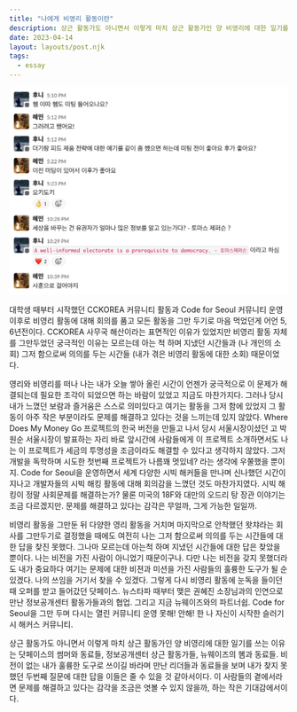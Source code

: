 ```yaml
---
title: "나에게 비영리 활동이란"
description: 상근 활동가도 아니면서 이렇게 마치 상근 활동가인 양 비영리에 대한 일기를 쓰는 이유는 닷페이스의 썸머와 동료들, 정보공개센터 상근 활동가들, 뉴웨이즈의 혬과 동료들. 비전이 없는 내가 훌륭한 도구로 쓰이길 바라며 만난 리더들과 동료들을 보며 내가 찾지 못했던 두번째 질문에 대한 답을 이들은 줄 수 있을 것 같아서이다.
date: 2023-04-14
layout: layouts/post.njk
tags:
  - essay
---
```


![뉴웨이즈 혬과의 대화](/img/blog/talk-to-hyem.jpeg)

대학생 때부터 시작했던 CCKOREA 커뮤니티 활동과 Code for Seoul 커뮤니티 운영 이후로 비영리 활동에 대해 회의를 품고 모든 활동을 그만 두기로 마음 먹었던게 어언 5, 6년전이다. CCKOREA 사무국 해산이라는 표면적인 이유가 있었지만 비영리 활동 자체를 그만두었던 궁극적인 이유는 모르는데 아는 척 하며 지냈던 시간들과 (나 개인의 소회) 그저 함으로써 의의를 두는 시간들 (내가 겪은 비영리 활동에 대한 소회) 때문이었다.

영리와 비영리를 떠나 나는 내가 오늘 쌓아 올린 시간이 언젠가 궁극적으로 이 문제가 해결되는데 필요한 조각이 되었으면 하는 바람이 있었고 지금도 마찬가지다. 그러나 당시 내가 느꼈던 보람과 즐거움은 스스로 의미있다고 여기는 활동을 그저 함에 있었지 그 활동이 아주 작은 부분이라도 문제를 해결하고 있다는 것을 느끼는데 있지 않았다. Where Does My Money Go 프로젝트의 한국 버전을 만들고 나서 당시 서울시장이셨던 고 박원순 서울시장이 발표하는 자리 바로 앞시간에 사람들에게 이 프로젝트 소개하면서도 나는 이 프로젝트가 세금의 투명성을 조금이라도 해결할 수 있다고 생각하지 않았다. 그저 개발을 독학하며 시도한 첫번째 프로젝트가 나름꽤 멋있네? 라는 생각에 우쭐했을 뿐이지. Code for Seoul을 운영하면서 세계 다양한 시빅 해커들을 만나며 신나했던 시간이 지나고 개발자들의 시빅 해킹 활동에 대해 회의감을 느꼈던 것도 마찬가지였다. 시빅 해킹이 정말 사회문제를 해결하는가? 물론 미국의 18F와 대만의 오드리 탕 장관 이야기는 조금 다르겠지만. 문제를 해결하고 있다는 감각은 무얼까, 그게 가능한 일일까.

비영리 활동을 그만둔 뒤 다양한 영리 활동을 거치며 마지막으로 안착했던 왓챠라는 회사를 그만두기로 결정했을 때에도 여전히 나는 그저 함으로써 의의를 두는 시간들에 대한 답을 찾진 못했다. 그나마 모르는데 아는척 하며 지냈던 시간들에 대한 답은 찾았을 뿐이다. 나는 비전을 가진 사람이 아니었기 때문이구나. 다만 나는 비전을 갖지 못했더라도 내가 중요하다 여기는 문제에 대한 비젼과 미션을 가진 사람들의 훌륭한 도구가 될 순 있겠다. 나의 쓰임을 거기서 찾을 수 있겠다. 그렇게 다시 비영리 활동에 눈독을 들이던 때 오퍼를 받고 들어갔던 닷페이스. 뉴스타파 때부터 맺은 권혜진 소장님과의 인연으로 만난 정보공개센터 활동가들과의 협업. 그리고 지금 뉴웨이즈와의 파트너쉽. Code for Seoul을 그만 두며 다시는 열린 커뮤니티 운영 못해! 안해! 한 나 자신이 시작한 슬러기시 해커스 커뮤니티.

상근 활동가도 아니면서 이렇게 마치 상근 활동가인 양 비영리에 대한 일기를 쓰는 이유는 닷페이스의 썸머와 동료들, 정보공개센터 상근 활동가들, 뉴웨이즈의 혬과 동료들. 비전이 없는 내가 훌륭한 도구로 쓰이길 바라며 만난 리더들과 동료들을 보며 내가 찾지 못했던 두번째 질문에 대한 답을 이들은 줄 수 있을 것 같아서이다. 이 사람들의 곁에서라면 문제를 해결하고 있다는 감각을 조금은 엿볼 수 있지 않을까, 하는 작은 기대감에서이다.
